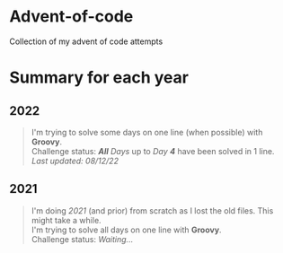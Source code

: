 # Advent-of-code

Collection of my advent of code attempts

# Summary for each year

## 2022

> I'm trying to solve some days on one line (when possible) with **Groovy**.  
Challenge status: ***All** Days* up to *Day **4*** have been solved in 1 line.  
*Last updated: 08/12/22*

## 2021

> I'm doing *2021* (and prior) from scratch as I lost the old files. This might take a while.  
I'm trying to solve all days on one line with **Groovy**.  
Challenge status: *Waiting...*